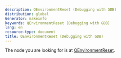 ```yaml
---
description: QEnvironmentReset (Debugging with GDB)
distribution: global
Generator: makeinfo
keywords: QEnvironmentReset (Debugging with GDB)
lang: en
resource-type: document
title: QEnvironmentReset (Debugging with GDB)
---
```

The node you are looking for is at [QEnvironmentReset](General-Query-Packets.html#QEnvironmentReset).
